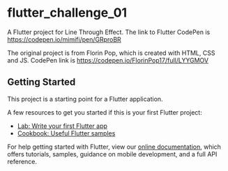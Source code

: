 # flutter_challenge_01

A Flutter project for Line Through Effect. The link to Flutter CodePen is https://codepen.io/mimifi/pen/GRproBR
 
The original project is from Florin Pop, which is created with HTML, CSS and JS. CodePen link is https://codepen.io/FlorinPop17/full/LYYGMOV

## Getting Started

This project is a starting point for a Flutter application.

A few resources to get you started if this is your first Flutter project:

- [Lab: Write your first Flutter app](https://flutter.dev/docs/get-started/codelab)
- [Cookbook: Useful Flutter samples](https://flutter.dev/docs/cookbook)

For help getting started with Flutter, view our
[online documentation](https://flutter.dev/docs), which offers tutorials,
samples, guidance on mobile development, and a full API reference.
